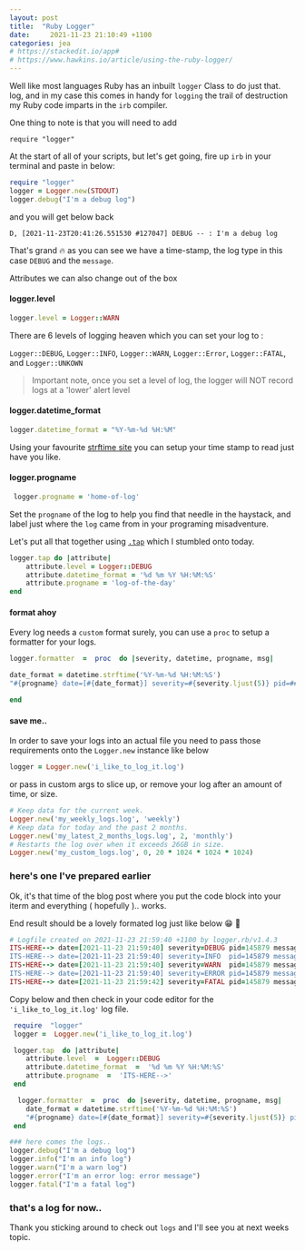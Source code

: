 ```yaml
---
layout: post
title:  "Ruby Logger"
date:     2021-11-23 21:10:49 +1100
categories: jea
# https://stackedit.io/app#
# https://www.hawkins.io/article/using-the-ruby-logger/
---
```

<sl-format-date date="{{page.date}}" month="long" day="numeric" year="numeric"></sl-format-date>
Well  like most languages Ruby has an inbuilt `logger` Class to do just that. log, and in my case this comes in handy for `logging` the trail of destruction my Ruby code imparts in the `irb` compiler.

One thing to note is that you will need to add

 `require "logger"`

At the start of all of your scripts, but let's get going, fire up `irb` in your terminal and paste in below:

```ruby
require "logger"
logger = Logger.new(STDOUT)
logger.debug("I'm a debug log")
```
and you will get below back

`D, [2021-11-23T20:41:26.551530 #127047] DEBUG -- : I'm a debug log`

That's grand  🔥 as you can see we have a time-stamp, the log type in this case `DEBUG` and the `message`.

Attributes we can also change out of the box

#### logger.level
```ruby
logger.level = Logger::WARN
```
There are 6 levels of logging heaven which you can set your log to :

`Logger::DEBUG`, `Logger::INFO`, `Logger::WARN`, `Logger::Error`, `Logger::FATAL`, and `Logger::UNKOWN`

> Important note, once you set a level of log, the logger will NOT record logs at a 'lower' alert level

#### logger.datetime_format
```ruby
logger.datetime_format = "%Y-%m-%d %H:%M"
```
Using your favourite [strftime site](https://strftimer.com/) you can setup your time stamp to read just have you like.

#### logger.progname
```ruby
 logger.progname = 'home-of-log'
```
Set the `progname` of the log to help you find that needle in the haystack, and label just where the `log` came from in your programing misadventure.

Let's put all that together using [`.tap`](https://medium.com/aviabird/ruby-tap-that-method-90c8a801fd6a) which I stumbled onto today.

```ruby
logger.tap do |attribute|
	attribute.level = Logger::DEBUG
	attribute.datetime_format = '%d %m %Y %H:%M:%S'
	attribute.progname = 'log-of-the-day'
end
```

#### format ahoy

Every log needs a `custom` format surely,  you can use a `proc` to setup a formatter for your logs.

```ruby
logger.formatter  =  proc  do |severity, datetime, progname, msg|

date_format = datetime.strftime('%Y-%m-%d %H:%M:%S')
"#{progname} date=[#{date_format}] severity=#{severity.ljust(5)} pid=##{Process.pid} message='#{msg}'\n"

end

```

#### save me..

In order to save your logs into an actual file you need to pass those requirements onto the `Logger.new` instance like below

```ruby
logger = Logger.new('i_like_to_log_it.log')
```
or pass in custom args to slice up, or remove your log after an amount of time, or size.
```ruby
# Keep data for the current week.
Logger.new('my_weekly_logs.log', 'weekly')
# Keep data for today and the past 2 months.
Logger.new('my_latest_2_months_logs.log', 2, 'monthly')
# Restarts the log over when it exceeds 26GB in size.
Logger.new('my_custom_logs.log', 0, 20 * 1024 * 1024 * 1024)
```

### here's one I've prepared earlier

Ok, it's that time of the blog post where you put the code block into your iterm and everything ( hopefully ).. works.

End result should be a lovely formated log just like below 😁 🥵

```ruby
# Logfile created on 2021-11-23 21:59:40 +1100 by logger.rb/v1.4.3
ITS-HERE--> date=[2021-11-23 21:59:40] severity=DEBUG pid=145879 message='I'm a debug log'
ITS-HERE--> date=[2021-11-23 21:59:40] severity=INFO  pid=145879 message='I'm an info log'
ITS-HERE--> date=[2021-11-23 21:59:40] severity=WARN  pid=145879 message='I'm a warn log'
ITS-HERE--> date=[2021-11-23 21:59:40] severity=ERROR pid=145879 message='I'm an error log: error message'
ITS-HERE--> date=[2021-11-23 21:59:42] severity=FATAL pid=145879 message='I'm a fatal log'
```

Copy below and then check in your code editor for the `'i_like_to_log_it.log'` log file.

```ruby
 require  "logger"
 logger =  Logger.new('i_like_to_log_it.log')

 logger.tap  do |attribute|
	attribute.level  =  Logger::DEBUG
	attribute.datetime_format  =  '%d %m %Y %H:%M:%S'
	attribute.progname  =  'ITS-HERE-->'
 end

  logger.formatter  =  proc  do |severity, datetime, progname, msg|
	date_format = datetime.strftime('%Y-%m-%d %H:%M:%S')
	"#{progname} date=[#{date_format}] severity=#{severity.ljust(5)} pid=#{Process.pid} message='#{msg}'\n"
 end

### here comes the logs..
logger.debug("I'm a debug log")
logger.info("I'm an info log")
logger.warn("I'm a warn log")
logger.error("I'm an error log: error message")
logger.fatal("I'm a fatal log")
```

### that's a log for now..

Thank you sticking around to check out `logs` and I'll see you at next weeks topic.
